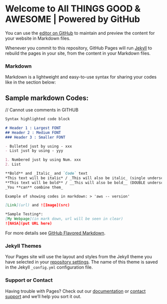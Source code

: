 # Welcome to All THINGS GOOD & AWESOME | Powered by GitHub

You can use the [editor on GitHub](https://github.com/middleland2675/AllThingsGood-Awesome/edit/gh-pages/index.md) to maintain and preview the content for your website in Markdown files.

Whenever you commit to this repository, GitHub Pages will run [Jekyll](https://jekyllrb.com/) to rebuild the pages in your site, from the content in your Markdown files.

### Markdown

Markdown is a lightweight and easy-to-use syntax for sharing your codes like in the section below:

## Sample markdown Codes: 
// Cannot use comments in GITHUB
```markdown
Syntax highlighted code block

# Header 1 : Largest FONT 
## Header 2 : Medium FONT
### Header 3 : Smaller FONT

- Bulleted just by using - xxx
- List just by using - yyy 

1. Numbered just by using Num. xxx
2. List

**Bold** and _Italic_ and `Code` text
*This text will be italic* / _This will also be italic_ (single underscore)
**This text will be bold** / __This will also be bold__ (DOUBLE underscore)
_You **can** combine them_

Example of showing codes in markdown: > 'aws -- version'

[Link](url) and ![Image](src)

*Sample Testing*:
[My Webpage](in mark down, url will be seen in clear)
![NASA](put URL here)
```
For more details see [GitHub Flavored Markdown](https://guides.github.com/features/mastering-markdown/).

### Jekyll Themes

Your Pages site will use the layout and styles from the Jekyll theme you have selected in your [repository settings](https://github.com/middleland2675/AllThingsGood-Awesome/settings/pages). The name of this theme is saved in the Jekyll `_config.yml` configuration file.

### Support or Contact

Having trouble with Pages? Check out our [documentation](https://docs.github.com/categories/github-pages-basics/) or [contact support](https://support.github.com/contact) and we’ll help you sort it out.
